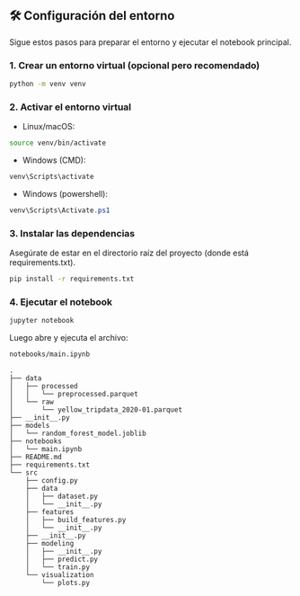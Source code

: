 ## 🛠️ Configuración del entorno

Sigue estos pasos para preparar el entorno y ejecutar el notebook principal.

### 1. Crear un entorno virtual (opcional pero recomendado)

```bash
python -m venv venv
```
### 2. Activar el entorno virtual
- Linux/macOS:

```bash
source venv/bin/activate
```
- Windows (CMD):

```c
venv\Scripts\activate
```

- Windows (powershell):
```powershell
venv\Scripts\Activate.ps1
```

### 3. Instalar las dependencias

Asegúrate de estar en el directorio raíz del proyecto (donde está requirements.txt).
```bash
pip install -r requirements.txt
```

### 4. Ejecutar el notebook

```bash
jupyter notebook
```
Luego abre y ejecuta el archivo:

```bash
notebooks/main.ipynb
```

```
.
├── data
│   ├── processed
│   │   └── preprocessed.parquet
│   └── raw
│       └── yellow_tripdata_2020-01.parquet
├── __init__.py
├── models
│   └── random_forest_model.joblib
├── notebooks
│   └── main.ipynb
├── README.md
├── requirements.txt
└── src
    ├── config.py
    ├── data
    │   ├── dataset.py
    │   └── __init__.py
    ├── features
    │   ├── build_features.py
    │   └── __init__.py
    ├── __init__.py
    ├── modeling
    │   ├── __init__.py
    │   ├── predict.py
    │   └── train.py
    └── visualization
        └── plots.py
```